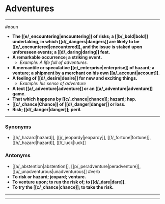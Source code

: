 # Adventures
---
#noun
- **The [[e/_encountering|encountering]] of risks; a [[b/_bold|bold]] undertaking, in which [[d/_dangers|dangers]] are likely to be [[e/_encountered|encountered]], and the issue is staked upon unforeseen events; a [[d/_daring|daring]] feat.**
- **A remarkable occurrence; a striking event.**
	- _Example: A life full of adventures._
- **A mercantile or speculative [[e/_enterprise|enterprise]] of hazard; a venture; a shipment by a merchant on his own [[a/_account|account]].**
- **A feeling of [[d/_desire|desire]] for new and exciting things.**
	- _Example: his sense of adventure_
- **A text [[a/_adventure|adventure]] or an [[a/_adventure|adventure]] game.**
- **That which happens by [[c/_chance|chance]]; hazard; hap.**
- **[[c/_chance|Chance]] of [[d/_danger|danger]] or loss.**
- **Risk; [[d/_danger|danger]]; peril.**
---
### Synonyms
- [[h/_hazard|hazard]], [[j/_jeopardy|jeopardy]], [[f/_fortune|fortune]], [[h/_hazard|hazard]], [[l/_luck|luck]]
### Antonyms
- [[a/_abstention|abstention]], [[p/_peradventure|peradventure]], [[u/_unadventurous|unadventurous]]
#verb
- **To risk or hazard; jeopard; venture.**
- **To venture upon; to run the risk of; to [[d/_dare|dare]].**
- **To try the [[c/_chance|chance]]; to take the risk.**
---
---
